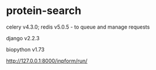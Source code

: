 # protein-search
celery v4.3.0; redis v5.0.5 - to queue and manage requests

django v2.2.3

biopython v1.73

http://127.0.0.1:8000/inpform/run/

